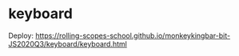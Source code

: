 # keyboard
Deploy: https://rolling-scopes-school.github.io/monkeykingbar-bit-JS2020Q3/keyboard/keyboard.html
